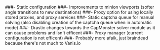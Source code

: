 ###- Static configuration
###- Improvements to minion viewports (softer angle transitions to new destinations)
###- Proxy option for using locally stored proxies, and proxy services
###- Static captcha queue for manual solving (also disabling creation of the captcha queue when in automatic mode)
###- Drastic changes towards the CapMonster solver module as it can cause problems and isn't efficent
###- Proxy manager (current configuration is not efficent)
###- Probably more afaik, just braindead because there's not much to Vanis.io
